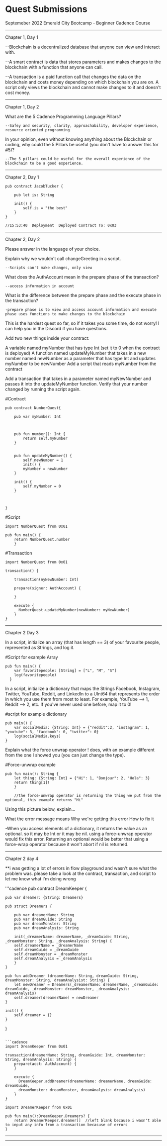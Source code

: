 # Quest Submissions

Septemeber 2022 Emerald City Bootcamp - Beginner Cadence Course

----------

Chapter 1, Day 1


--Blockchain is a decentralized database that anyone can view and interact with. 

--A smart contract is data that stores parameters and makes changes to the blockchain with a function that anyone can call. 

--A transaction is a paid function call that changes the data on the blockchain and costs money depending on which blockchain you are on.
A script only views the blockchain and cannot make changes to it and doesn't cost money. 

----------

Chapter 1, Day 2

What are the 5 Cadence Programming Language Pillars?

    --Safey and security, clarity, approachability, developer experience, resource oriented programming

In your opinion, even without knowing anything about the Blockchain or coding, why could the 5 Pillars be useful (you don't have to answer this for #5)?

    --The 5 pillars could be useful for the overall experience of the blockchain to be a good experience. 


-----

Chapter 2, Day 1 

```cadence
pub contract JacobTucker {

    pub let is: String

    init() {
        self.is = "the best"
    }
}

//15:53:40  Deployment  Deployed Contract To: 0x03
```

-----

Chapter 2, Day 2

Please answer in the language of your choice.

Explain why we wouldn't call changeGreeting in a script.

    --Scripts can't make changes, only view   

What does the AuthAccount mean in the prepare phase of the transaction?

    --access information in account

What is the difference between the prepare phase and the execute phase in the transaction?

    -prepare phase is to view and access account information and execute phase uses functions to make changes to the blockchain

This is the hardest quest so far, so if it takes you some time, do not worry! I can help you in the Discord if you have questions.

Add two new things inside your contract:

A variable named myNumber that has type Int (set it to 0 when the contract is deployed)
A function named updateMyNumber that takes in a new number named newNumber as a parameter that has type Int and updates myNumber to be newNumber
Add a script that reads myNumber from the contract

Add a transaction that takes in a parameter named myNewNumber and passes it into the updateMyNumber function. Verify that your number changed by running the script again.

#Contract

```cadence
pub contract NumberQuest{

    pub var myNumber: Int



    pub fun number(): Int {
        return self.myNumber
    }


    pub fun updateMyNumber() {
        self.newNumber = 1
        init() {
        myNumber = newNumber
    }

    init() {
        self.myNumber = 0
    }

   

}
```

#Script

```cadence
import NumberQuest from 0x01

pub fun main() {
    return NumberQuest.number
    }
```

#Transaction

```cadence
import NumberQuest from 0x01

transaction() {

    transaction(nyNewNumber: Int)
    
    prepare(signer: AuthAccount) {
    
    }

    execute {
      NumberQuest.updateMyNumber(newNumber: myNewNumber)
    }
}
```
-----------------

Chapter 2 Day 3

In a script, initialize an array (that has length == 3) of your favourite people, represented as Strings, and log it.

#Script for example Array
```cadence
pub fun main() {
    var favoritepeople: [String] = ["L", "M", "S"]
    log(favoritepeople)
  }
```

In a script, initialize a dictionary that maps the Strings Facebook, Instagram, Twitter, YouTube, Reddit, and LinkedIn to a UInt64 that represents the order in which you use them from most to least. For example, YouTube --> 1, Reddit --> 2, etc. If you've never used one before, map it to 0!

#script for example dictionary 
```cadence
pub main() {
    var socialMedia: {String: Int} = {"reddit":2, "instagram": 1, "youtube": 3, "facebook": 0, "twitter": 0}
    log(socialMedia.keys)
}
```

Explain what the force unwrap operator ! does, with an example different from the one I showed you (you can just change the type).

#Force-unwrap example
```cadence
pub fun main(): String {
    let thing: {String: Int} = {"Hi": 1, "Bonjour": 2, "Hola": 3}
    return thing[1]!
    }
    
    //the force-unwrap operator is returning the thing we put from the optional, this example returns "Hi"
```
    
    
    
Using this picture below, explain...

What the error message means
Why we're getting this error
How to fix it

-When you access elements of a dictionary, it returns the value as an optional. so it may be Int or it may be nil. using a force-unwrap operator would fix this error. Returning an optional would be better that using a force-wrap operator because it won't abort if nil is returned. 


------

Chapter 2 day 4

**i was getting a lot of errors in flow playground and wasn't sure what the problem was. please take a look at the contract, transaction, and script to let me know what I'm doing wrong


'''cadence
pub contract DreamKeeper {    

    pub var dreamer: {String: Dreamers}

    pub struct Dreamers {

        pub var dreamerName: String
        pub var dreamGuide: String
        pub var dreamMonster: String
        pub var dreamAnalysis: String

        init(_dreamerName: dreamerName, _dreamGuide: String, _dreamMonster: String, _dreamAnalysis: String) {
        self.dreamerName = _dreamerName
        self.dreamGuide = _dreamGuide
        self.dreamMonster = _dreamMonster
        self.dreamAnalysis = _dreamAnalysis
        }
    }

    pub fun addDreamer (dreamerName: String, dreamGuide: String, dreamMonster: String, dreamAnalysist: String) {
        let newDreamer = Dreamers(_dreamerName: dreamerName, _dreamGuide: dreamGuide, _dreamMonster: dreamMonster, _dreamAnalysis: dreamAnalysis)
        self.dreamer[dreamerName] = newDreamer
    }

    init() {
        self.dreamer = {}
    }
    

}
``` 

```cadence
import DreamKeeper from 0x01

transaction(dreamerName: String, dreamGuide: Int, dreamMonster: String, dreamAnalysis: String) {
    prepare(acct: AuthAccount) {
    }

    execute {
      DreamKeeper.addDreamer(dreamerName: dreamerName, dreamGuide: dreamGuide, 
      dreamMonster: dreamMonster, dreamAnalysis: dreamAnalysis)
    }
}
```

```cadence
import DreamerKeeper from 0x01

pub fun main():DreamKeeper.Dreamers? {
    return DreamerKeeper.dreamer[]  //left blank because i wasn't able to input any info from a transaction becasuse of errors 
}
```

-------
































  
    
    
---------------------

  
